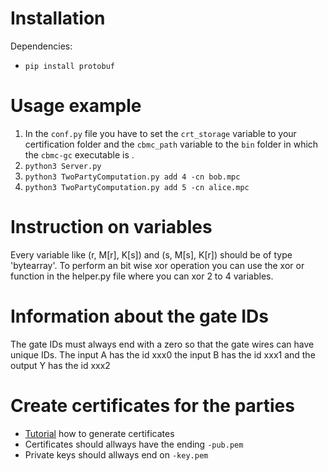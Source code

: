 # Installation
Dependencies:
- ```pip install protobuf```

# Usage example
1. In the ``conf.py`` file you have to set the ``crt_storage`` variable to your 
certification folder  and the ``cbmc_path``
variable to the ``bin`` folder in which the ``cbmc-gc`` executable is 
.
2. ```python3 Server.py```
3. ```python3 TwoPartyComputation.py add 4 -cn bob.mpc```
4. ```python3 TwoPartyComputation.py add 5 -cn alice.mpc```

# Instruction on variables

Every variable like (r, M[r], K[s]) and (s, M[s], K[r]) should be of
type 'bytearray'. To perform an bit wise xor operation you can use the
xor or function in the helper.py file where you can xor 2 to 4 variables.

# Information about the gate IDs
The gate IDs must always end with a zero so that the gate wires can have 
unique IDs. The input A has the id xxx0 the input B has the id xxx1 and
the output Y has the id xxx2

# Create certificates for the parties
- [Tutorial](https://legacy.thomas-leister.de/eine-eigene-openssl-ca-erstellen-und-zertifikate-ausstellen/) how to generate certificates
- Certificates should allways have the ending ``-pub.pem``
- Private keys should allways end on ``-key.pem``